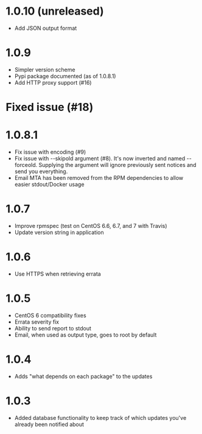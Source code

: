# 1.0.10 (unreleased)
* Add JSON output format

# 1.0.9
* Simpler version scheme
* Pypi package documented (as of 1.0.8.1)
* Add HTTP proxy support (#16)
# Fixed issue (#18)

# 1.0.8.1
* Fix issue with encoding (#9)
* Fix issue with --skipold argument (#8). It's now inverted and named --forceold. Supplying the argument will ignore previously sent notices and send you everything.
* Email MTA has been removed from the RPM dependencies to allow easier stdout/Docker usage

# 1.0.7
* Improve rpmspec (test on CentOS 6.6, 6.7, and 7 with Travis)
* Update version string in application

# 1.0.6
* Use HTTPS when retrieving errata

# 1.0.5
* CentOS 6 compatibility fixes
* Errata severity fix
* Ability to send report to stdout
* Email, when used as output type, goes to root by default

# 1.0.4
* Adds "what depends on each package" to the updates

# 1.0.3
* Added database functionality to keep track of which updates you've already been notified about

